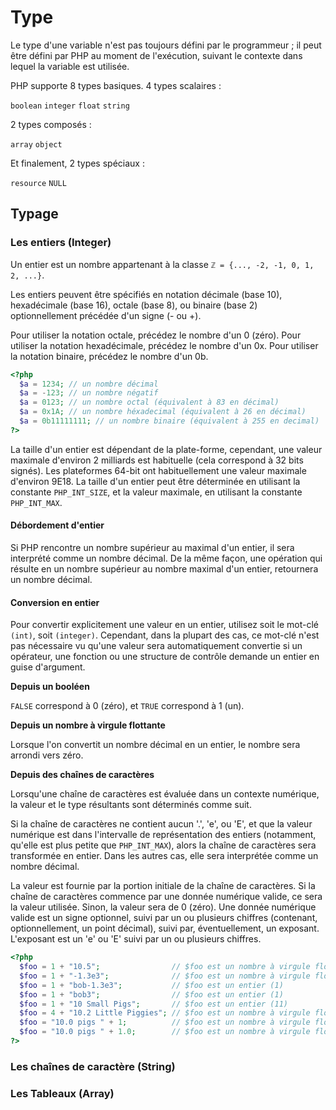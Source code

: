 # Type
Le type d'une variable n'est pas toujours défini par le programmeur ; il peut être défini par PHP au moment de l'exécution, suivant le contexte dans lequel la variable est utilisée.

PHP supporte 8 types basiques.
4 types scalaires :

`boolean` `integer` `float` `string`

2 types composés :

`array` `object`

Et finalement, 2 types spéciaux :

`resource` `NULL`

## Typage
### Les entiers (Integer)
Un entier est un nombre appartenant à la classe `ℤ = {..., -2, -1, 0, 1, 2, ...}`.

Les entiers peuvent être spécifiés en notation décimale (base 10), hexadécimale (base 16), octale (base 8), ou binaire (base 2) optionnellement précédée d'un signe (- ou +).

Pour utiliser la notation octale, précédez le nombre d'un 0 (zéro). Pour utiliser la notation hexadécimale, précédez le nombre d'un 0x. Pour utiliser la notation binaire, précédez le nombre d'un 0b.

```php
<?php
  $a = 1234; // un nombre décimal
  $a = -123; // un nombre négatif
  $a = 0123; // un nombre octal (équivalent à 83 en décimal)
  $a = 0x1A; // un nombre héxadecimal (équivalent à 26 en décimal)
  $a = 0b11111111; // un nombre binaire (équivalent à 255 en decimal)
?>
```

La taille d'un entier est dépendant de la plate-forme, cependant, une valeur maximale d'environ 2 milliards est habituelle (cela correspond à 32 bits signés). Les plateformes 64-bit ont habituellement une valeur maximale d'environ 9E18. La taille d'un entier peut être déterminée en utilisant la constante `PHP_INT_SIZE`, et la valeur maximale, en utilisant la constante `PHP_INT_MAX`.

#### Débordement d'entier

Si PHP rencontre un nombre supérieur au maximal d'un entier, il sera interprété comme un nombre décimal. De la même façon, une opération qui résulte en un nombre supérieur au nombre maximal d'un entier, retournera un nombre décimal.

#### Conversion en entier

Pour convertir explicitement une valeur en un entier, utilisez soit le mot-clé `(int)`, soit `(integer)`. Cependant, dans la plupart des cas, ce mot-clé n'est pas nécessaire vu qu'une valeur sera automatiquement convertie si un opérateur, une fonction ou une structure de contrôle demande un entier en guise d'argument.

__Depuis un booléen__

`FALSE` correspond à 0 (zéro), et `TRUE` correspond à 1 (un).

__Depuis un nombre à virgule flottante__

Lorsque l'on convertit un nombre décimal en un entier, le nombre sera arrondi vers zéro.

__Depuis des chaînes de caractères__

Lorsqu'une chaîne de caractères est évaluée dans un contexte numérique, la valeur et le type résultants sont déterminés comme suit.

Si la chaîne de caractères ne contient aucun '.', 'e', ou 'E', et que la valeur numérique est dans l'intervalle de représentation des entiers (notamment, qu'elle est plus petite que `PHP_INT_MAX`), alors la chaîne de caractères sera transformée en entier. Dans les autres cas, elle sera interprétée comme un nombre décimal.

La valeur est fournie par la portion initiale de la chaîne de caractères. Si la chaîne de caractères commence par une donnée numérique valide, ce sera la valeur utilisée. Sinon, la valeur sera de 0 (zéro). Une donnée numérique valide est un signe optionnel, suivi par un ou plusieurs chiffres (contenant, optionnellement, un point décimal), suivi par, éventuellement, un exposant. L'exposant est un 'e' ou 'E' suivi par un ou plusieurs chiffres.

```php
<?php
  $foo = 1 + "10.5";                // $foo est un nombre à virgule flottante (11.5)
  $foo = 1 + "-1.3e3";              // $foo est un nombre à virgule flottante (-1299)
  $foo = 1 + "bob-1.3e3";           // $foo est un entier (1)
  $foo = 1 + "bob3";                // $foo est un entier (1)
  $foo = 1 + "10 Small Pigs";       // $foo est un entier (11)
  $foo = 4 + "10.2 Little Piggies"; // $foo est un nombre à virgule flottante (14.2)
  $foo = "10.0 pigs " + 1;          // $foo est un nombre à virgule flottante (11)
  $foo = "10.0 pigs " + 1.0;        // $foo est un nombre à virgule flottante (11)
?>
```

### Les chaînes de caractère (String)

### Les Tableaux (Array)
